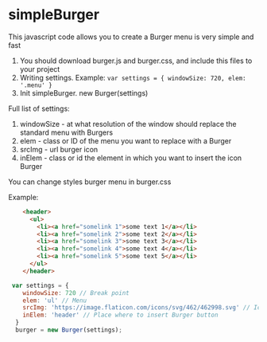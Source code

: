 # simpleBurger
This javascript code allows you to create a Burger menu is very simple and fast

1. You should download burger.js and burger.css, and include this files to your project
2. Writing settings.
  Example:
  ``
  var settings = {
    windowSize: 720,
    elem: '.menu'
  }
  ``
3. Init simpleBurger. new Burger(settings)

Full list of settings:
1. windowSize - at what resolution of the window should replace the standard menu with Burgers
2. elem - class or ID of the menu you want to replace with a Burger
3. srcImg - url burger icon
4. inElem - class or id the element in which you want to insert the icon Burger

You can change styles burger menu in burger.css

Example:
  ```html
      <header>
        <ul>
          <li><a href="somelink 1">some text 1</a></li>
          <li><a href="somelink 2">some text 2</a></li>
          <li><a href="somelink 3">some text 3</a></li>
          <li><a href="somelink 4">some text 4</a></li>
          <li><a href="somelink 5">some text 5</a></li>
        </ul>
      </header>
  ```
  ```javascript
   var settings = {
      windowSize: 720 // Break point
      elem: 'ul' // Menu
      srcImg: 'https://image.flaticon.com/icons/svg/462/462998.svg' // Icon Burger
      inElem: 'header' // Place where to insert Burger button
    }
    burger = new Burger(settings);
   ```
